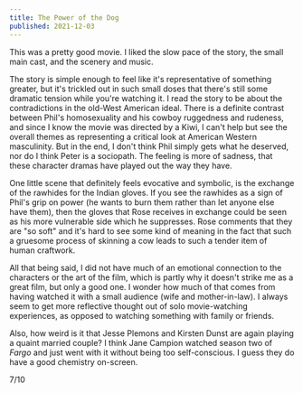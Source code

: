 ```yaml
---
title: The Power of the Dog
published: 2021-12-03
---
```


This was a pretty good movie. I liked the slow pace of the story, the small main cast, and the scenery and music.

The story is simple enough to feel like it's representative of something greater, but it's trickled out in such small doses that there's still some dramatic tension while you're watching it. I read the story to be about the contradictions in the old-West American ideal. There is a definite contrast between Phil's homosexuality and his cowboy ruggedness and rudeness, and since I know the movie was directed by a Kiwi, I can't help but see the overall themes as representing a critical look at American Western masculinity. But in the end, I don't think Phil simply gets what he deserved, nor do I think Peter is a sociopath. The feeling is more of sadness, that these character dramas have played out the way they have.

One little scene that definitely feels evocative and symbolic, is the exchange of the rawhides for the Indian gloves. If you see the rawhides as a sign of Phil's grip on power (he wants to burn them rather than let anyone else have them), then the gloves that Rose receives in exchange could be seen as his more vulnerable side which he suppresses. Rose comments that they are "so soft" and it's hard to see some kind of meaning in the fact that such a gruesome process of skinning a cow leads to such a tender item of human craftwork.

All that being said, I did not have much of an emotional connection to the characters or the art of the film, which is partly why it doesn't strike me as a great film, but only a good one. I wonder how much of that comes from having watched it with a small audience (wife and mother-in-law). I always seem to get more reflective thought out of solo movie-watching experiences, as opposed to watching something with family or friends.

Also, how weird is it that Jesse Plemons and Kirsten Dunst are again playing a quaint married couple? I think Jane Campion watched season two of _Fargo_ and just went with it without being too self-conscious. I guess they do have a good chemistry on-screen.

7/10
